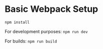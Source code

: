 # Basic Webpack Setup

`npm install`

For development purposes:
`npm run dev`

For builds:
`npm run build`